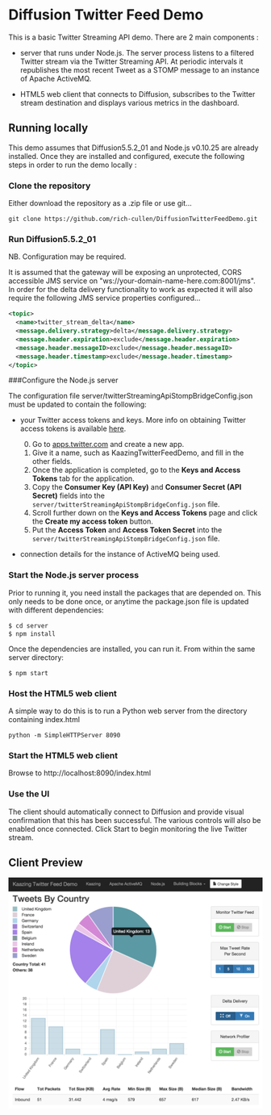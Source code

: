 # Diffusion Twitter Feed Demo

This is a basic Twitter Streaming API demo. There are 2 main components :

- server that runs under Node.js. The server process listens to a filtered Twitter stream via the Twitter Streaming API. At periodic intervals it republishes the most recent Tweet as a STOMP message to an instance of Apache ActiveMQ.

- HTML5 web client that connects to Diffusion, subscribes to the Twitter stream destination and displays various metrics in the dashboard.


## Running locally

This demo assumes that Diffusion5.5.2_01 and Node.js v0.10.25 are already installed. Once they are installed and configured, execute the following steps in order to run the demo locally :


### Clone the repository

Either download the repository as a .zip file or use git...

```Shell
git clone https://github.com/rich-cullen/DiffusionTwitterFeedDemo.git
```


### Run Diffusion5.5.2_01

NB. Configuration may be required.

It is assumed that the gateway will be exposing an unprotected, CORS accessible JMS service on "ws://your-domain-name-here.com:8001/jms". In order for the delta delivery functionality to work as expected it will also require the following JMS service properties configured...

```xml
<topic>
  <name>twitter_stream_delta</name>
  <message.delivery.strategy>delta</message.delivery.strategy>
  <message.header.expiration>exclude</message.header.expiration>
  <message.header.messageID>exclude</message.header.messageID>
  <message.header.timestamp>exclude</message.header.timestamp>
</topic>
```

###Configure the Node.js server

The configuration file server/twitterStreamingApiStompBridgeConfig.json must be updated to contain the following:

- your Twitter access tokens and keys. More info on obtaining Twitter access tokens is available [here](https://dev.twitter.com/oauth/overview).

    0. Go to [apps.twitter.com](https://apps.twitter.com/) and create a new app.
    0. Give it a name, such as KaazingTwitterFeedDemo, and fill in the other fields.
    0. Once the application is completed, go to the **Keys and Access Tokens** tab for the application.
    0. Copy the **Consumer Key (API Key)** and **Consumer Secret (API Secret)** fields into the `server/twitterStreamingApiStompBridgeConfig.json` file.
    0. Scroll further down on the **Keys and Access Tokens** page and click the **Create my access token** button.
    0. Put the **Access Token** and **Access Token Secret** into the `server/twitterStreamingApiStompBridgeConfig.json` file.

- connection details for the instance of ActiveMQ being used.


### Start the Node.js server process

Prior to running it, you need install the packages that are depended on. This only needs to be done once, or anytime the package.json file is updated with different dependencies:

```Shell
$ cd server
$ npm install
```
Once the dependencies are installed, you can run it. From within the same server directory:

```Shell
$ npm start
```


### Host the HTML5 web client

A simple way to do this is to run a Python web server from the directory containing index.html

```Shell
python -m SimpleHTTPServer 8090
```

### Start the HTML5 web client

Browse to http://localhost:8090/index.html


### Use the UI

The client should automatically connect to Diffusion and provide visual confirmation that this has been successful. The various controls will also be enabled once connected. Click Start to begin monitoring the live Twitter stream.

## Client Preview

<img src="dashboard.png"></img>
